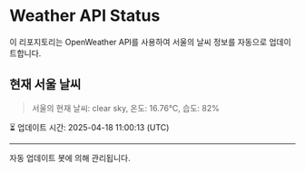 
# Weather API Status

이 리포지토리는 OpenWeather API를 사용하여 서울의 날씨 정보를 자동으로 업데이트합니다.

## 현재 서울 날씨
> 서울의 현재 날씨: clear sky, 온도: 16.76°C, 습도: 82%

⏳ 업데이트 시간: 2025-04-18 11:00:13 (UTC)

---
자동 업데이트 봇에 의해 관리됩니다.
